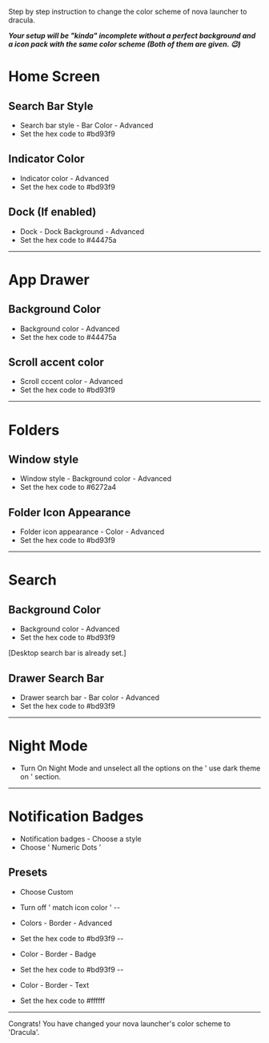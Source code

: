 Step by step instruction to change the color scheme of nova launcher to dracula.

***Your setup will be "kinda" incomplete without a perfect background and a icon pack with the same color scheme (Both of them are given. 😉)*** 

# Home Screen

## Search Bar Style

* Search bar style - Bar Color - Advanced
* Set the hex code to #bd93f9

## Indicator Color

* Indicator color - Advanced
* Set the hex code to #bd93f9

## Dock (If enabled)

* Dock - Dock Background - Advanced
* Set the hex code to #44475a

***
# App Drawer

## Background Color

* Background color - Advanced 
* Set the hex code to #44475a

## Scroll accent color

* Scroll  cccent color - Advanced
* Set the hex code to #bd93f9

***
# Folders

## Window style

* Window style - Background color - Advanced
* Set the hex code to #6272a4

## Folder Icon Appearance

* Folder icon appearance - Color - Advanced
* Set the hex code to #bd93f9

***
# Search

## Background Color

* Background color - Advanced
* Set the hex code to #bd93f9

[Desktop search bar is already set.]

##  Drawer Search Bar

* Drawer search bar - Bar color - Advanced 
* Set the hex code to #bd93f9

***
# Night Mode 

* Turn On Night Mode and unselect all the options on the ' use dark theme on ' section.

***
# Notification Badges

* Notification badges - Choose a style
* Choose ' Numeric Dots '

## Presets

* Choose Custom
* Turn off ' match icon color '
--

* Colors - Border - Advanced
* Set the hex code to #bd93f9
--

* Color - Border - Badge
* Set the hex code to #bd93f9
--

* Color - Border - Text
* Set the hex code to #ffffff

***

Congrats! You have changed your nova launcher's color scheme to 'Dracula'.








